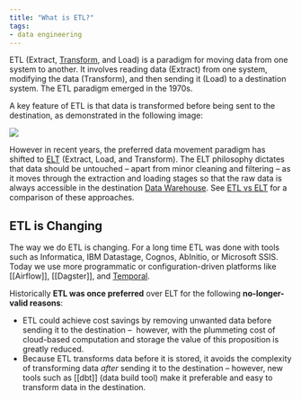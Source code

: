 ```yaml
---
title: "What is ETL?"
tags:
- data engineering
---
```

ETL (Extract, [Transform](term/data%20transformation.md), and Load) is a paradigm for moving data from one system to another. It involves reading data (Extract) from one system, modifying the data (Transform), and then sending it (Load) to a destination system. The ETL paradigm emerged in the 1970s. 

A key feature of ETL is that data is transformed before being sent to the destination, as demonstrated in the following image:

![](images/etl-tool.png)

However in recent years, the preferred data movement paradigm has shifted to [ELT](term/elt.md) (Extract, Load, and Transform). The ELT philosophy dictates that data should be untouched – apart from minor cleaning and filtering – as it moves through the extraction and loading stages so that the raw data is always accessible in the destination [Data Warehouse](term/data%20warehouse.md). See [ETL vs ELT](term/etl%20vs%20elt.md) for a comparison of these approaches.


## ETL is Changing
The way we do ETL is changing. For a long time ETL was done with tools such as Informatica, IBM Datastage, Cognos, AbInitio, or Microsoft SSIS. Today we use more programmatic or configuration-driven platforms like [[Airflow]], [[Dagster]], and [Temporal](term/temporal.md). 

Historically **ETL was once preferred** over ELT for the following **no-longer-valid reasons**: 
- ETL could achieve cost savings by removing unwanted data before sending it to the destination –  however, with the plummeting cost of cloud-based computation and storage the value of this proposition is greatly reduced. 
- Because ETL transforms data before it is stored, it avoids the complexity of transforming data _after_ sending it to the destination – however, new tools such as [[dbt]] (data build tool) make it preferable and easy to transform data in the destination.


